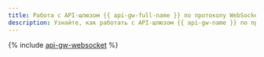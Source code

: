 ```yaml
---
title: Работа с API-шлюзом {{ api-gw-full-name }} по протоколу WebSocket
description: Узнайте, как работать с API-шлюзом {{ api-gw-name }} по протоколу WebSocket.
---
```


{% include [api-gw-websocket](../../_tutorials/serverless/api-gw-websocket.md) %}
